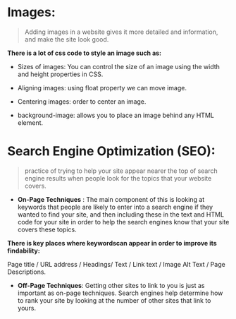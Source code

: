 # Images:

> Adding images in a website gives it more detailed and information, and make the site look good.

**There is a lot of css code to style an image such as:**

* Sizes of
images: You can control the size of an
image using the width and
height properties in CSS.

* Aligning images: using float property we can move image.

* Centering images: order to center an image.

* background-image: allows you to place
an image behind any HTML
element.


# Search Engine Optimization (SEO):

> practice of trying
to help your site appear nearer
the top of search engine results
when people look for the topics
that your website covers.

* **On-Page Techniques** : The main component of this is
looking at keywords that people
are likely to enter into a search
engine if they wanted to find
your site, and then including
these in the text and HTML code
for your site in order to help the
search engines know that your
site covers these topics.

**There is key places where keywordscan appear in order
to improve its findability:**

Page title / URL address / Headings/ Text / Link text / Image Alt Text / Page Descriptions.

* **Off-Page Techniques**:
Getting other sites to link to you
is just as important as on-page
techniques. Search engines help
determine how to rank your
site by looking at the number of
other sites that link to yours.



